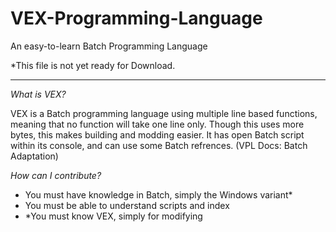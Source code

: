 # VEX-Programming-Language
An easy-to-learn Batch Programming Language

*This file is not yet ready for Download.

***

*What is VEX?*

VEX is a Batch programming language using multiple line based functions, meaning that no 
function will take one line only. Though this uses more bytes, this makes building and   modding easier. It has open Batch script within its console, and can use some Batch 
refrences. (VPL Docs: Batch Adaptation)

*How can I contribute?*

- You must have knowledge in Batch, simply the Windows variant*
- You must be able to understand scripts and index
- *You must know VEX, simply for modifying
